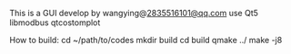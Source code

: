 This is a GUI develop by wangying@2835516101@qq.com use
  Qt5
  libmodbus 
  qtcostomplot

How to build:
  cd ~/path/to/codes
  mkdir build
  cd build
  qmake ../
  make -j8


